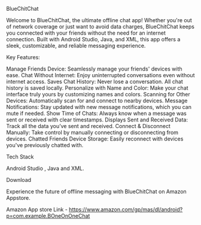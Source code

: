 BlueChitChat

Welcome to BlueChitChat, the ultimate offline chat app! Whether you're out of network coverage or just want to avoid data charges, BlueChitChat keeps you connected with your friends without the need for an internet connection. Built with Android Studio, Java, and XML, this app offers a sleek, customizable, and reliable messaging experience.


Key Features:

Manage Friends Device: Seamlessly manage your friends' devices with ease.
Chat Without Internet: Enjoy uninterrupted conversations even without internet access.
Saves Chat History: Never lose a conversation. All chat history is saved locally.
Personalize with Name and Color: Make your chat interface truly yours by customizing names and colors.
Scanning for Other Devices: Automatically scan for and connect to nearby devices.
Message Notifications: Stay updated with new message notifications, which you can mute if needed.
Show Time of Chats: Always know when a message was sent or received with clear timestamps.
Displays Sent and Received Data: Track all the data you’ve sent and received.
Connect & Disconnect Manually: Take control by manually connecting or disconnecting from devices.
Chatted Friends Device Storage: Easily reconnect with devices you've previously chatted with.

Tech Stack

Android Studio
, Java and
XML.


Download

Experience the future of offline messaging with BlueChitChat on Amazon Appstore.

Amazon App store Link - https://www.amazon.com/gp/mas/dl/android?p=com.example.BOneOnOneChat
